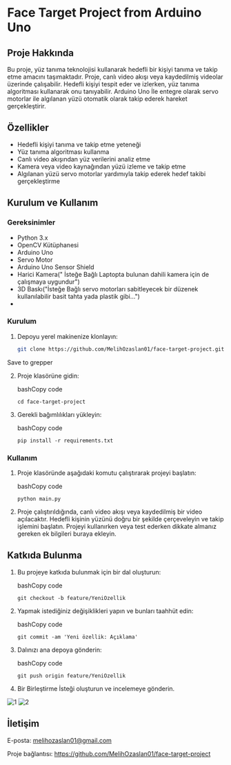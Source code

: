 # Face Target Project from Arduino Uno


## Proje Hakkında

Bu proje, yüz tanıma teknolojisi kullanarak hedefli bir kişiyi tanıma ve takip etme amacını taşımaktadır. Proje, canlı video akışı veya kaydedilmiş videolar üzerinde çalışabilir. Hedefli kişiyi tespit eder ve izlerken, yüz tanıma algoritması kullanarak onu tanıyabilir. Arduino Uno İle entegre olarak servo motorlar ile algılanan yüzü otomatik olarak takip ederek hareket gerçekleştirir.

## Özellikler

- Hedefli kişiyi tanıma ve takip etme yeteneği
- Yüz tanıma algoritması kullanma
- Canlı video akışından yüz verilerini analiz etme
- Kamera veya video kaynağından yüzü izleme ve takip etme
- Algılanan yüzü servo motorlar yardımıyla takip ederek hedef takibi gerçekleştirme 

## Kurulum ve Kullanım

### Gereksinimler

- Python 3.x
- OpenCV Kütüphanesi
- Arduino Uno
- Servo Motor
- Arduino Uno Sensor Shield
- Harici Kamera(" İsteğe Bağlı Laptopta bulunan dahili kamera için de çalışmaya uygundur")
- 3D Baskı("İsteğe Bağlı servo motorları sabitleyecek bir düzenek kullanılabilir basit tahta yada plastik gibi...")
- 

### Kurulum

1. Depoyu yerel makinenize klonlayın:

   ```bash
   git clone https://github.com/MelihOzaslan01/face-target-project.git` 

Save to grepper

2.  Proje klasörüne gidin:
    
    bashCopy code
    
    `cd face-target-project` 
    
3.  Gerekli bağımlılıkları yükleyin:
    
    bashCopy code
    
    `pip install -r requirements.txt` 
    

### Kullanım

1.  Proje klasöründe aşağıdaki komutu çalıştırarak projeyi başlatın:
    
    bashCopy code
    
    `python main.py` 
    
2.  Proje çalıştırıldığında, canlı video akışı veya kaydedilmiş bir video açılacaktır. Hedefli kişinin yüzünü doğru bir şekilde çerçeveleyin ve takip işlemini başlatın. Projeyi kullanırken veya test ederken dikkate almanız gereken ek bilgileri buraya ekleyin.
    

## Katkıda Bulunma

1.  Bu projeye katkıda bulunmak için bir dal oluşturun:
    
    bashCopy code
    
    `git checkout -b feature/YeniOzellik` 
    
2.  Yapmak istediğiniz değişiklikleri yapın ve bunları taahhüt edin:
    
    bashCopy code
    
    `git commit -am 'Yeni özellik: Açıklama'` 
    
3.  Dalınızı ana depoya gönderin:
    
    bashCopy code
    
    `git push origin feature/YeniOzellik` 
    
4.  Bir Birleştirme İsteği oluşturun ve incelemeye gönderin.
    

![1](https://drive.google.com/file/d/1pqhzt_NdJyfY9T10vRloNlqo43q4vp2H/view?usp=drive_link)
![2](https://drive.google.com/file/d/1H7GIEkHdvoVg167-Dv87j5a4Vpw2xTUW/view?usp=drive_link)

## İletişim

E-posta: melihozaslan01@gmail.com

Proje bağlantısı:  https://github.com/MelihOzaslan01/face-target-project
